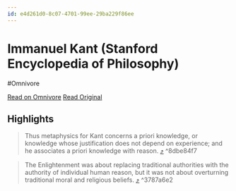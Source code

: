 ```yaml
---
id: e4d261d0-8c07-4701-99ee-29ba229f86ee
---
```


# Immanuel Kant (Stanford Encyclopedia of Philosophy)
#Omnivore

[Read on Omnivore](https://omnivore.app/me/immanuel-kant-stanford-encyclopedia-of-philosophy-18e341d642c)
[Read Original](https://plato.stanford.edu/entries/kant/)

## Highlights

> Thus metaphysics for Kant concerns a priori knowledge, or knowledge whose justification does not depend on experience; and he associates a priori knowledge with reason. [⤴️](https://omnivore.app/me/immanuel-kant-stanford-encyclopedia-of-philosophy-18e341d642c#8dbe84f7-e471-4a81-aaa3-9f9e0f219110)  ^8dbe84f7

> The Enlightenment was about replacing traditional authorities with the authority of individual human reason, but it was not about overturning traditional moral and religious beliefs. [⤴️](https://omnivore.app/me/immanuel-kant-stanford-encyclopedia-of-philosophy-18e341d642c#3787a6e2-51a6-403f-9fd7-250d254022f7)  ^3787a6e2

